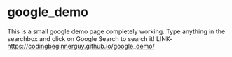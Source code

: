# google_demo
This is a small google demo page completely working.
Type anything in the searchbox and click on Google Search to search it!
LINK- https://codingbeginnerguy.github.io/google_demo/
